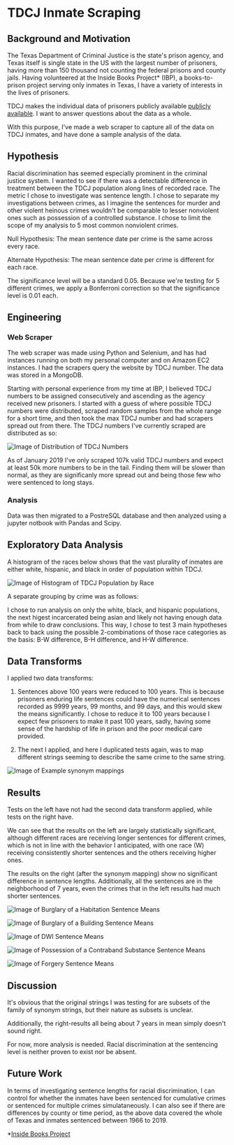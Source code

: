 # TDCJ Inmate Scraping
## Background and Motivation
The Texas Department of Criminal Justice is the state's prison agency, and Texas itself is single state in the US with the largest number of prisoners, having more than 150 thousand not counting the federal prisons and county jails. Having volunteered at the Inside Books Project* (IBP), a books-to-prison project serving only inmates in Texas, I have a variety of interests in the lives of prisoners. 

TDCJ makes the individual data of prisoners publicly available [publicly available](offender.tdcj.texas.gov/OffenderSearch/). I want to answer questions about the data as a whole. 

With this purpose, I've made a web scraper to capture all of the data on TDCJ inmates, and have done a sample analysis of the data. 

## Hypothesis
Racial discrimination has seemed especially prominent in the criminal justice system. I wanted to see if there was a detectable difference in treatment between the TDCJ population along lines of recorded race. The metric I chose to investigate was sentence length. I chose to separate my investigations between crimes, as I imagine the sentences for murder and other violent heinous crimes wouldn't be comparable to lesser nonviolent ones such as possession of a controlled substance. I chose to limit the scope of my analysis to 5 most common nonviolent crimes. 

Null Hypothesis: The mean sentence date per crime is the same across every race. 

Alternate Hypothesis: The mean sentence date per crime is different for each race. 

The significance level will be a standard 0.05. Because we're testing for 5 different crimes, we apply a Bonferroni correction so that the significance level is 0.01 each.

## Engineering
### Web Scraper
The web scraper was made using Python and Selenium, and has had instances running on both my personal computer and on Amazon EC2 instances. I had the scrapers query the website by TDCJ number. The data was stored in a MongoDB. 

Starting with personal experience from my time at IBP, I believed TDCJ numbers to be assigned consecutively and ascending as the agency received new prisoners. I started with a guess of where possible TDCJ numbers were distributed, scraped random samples from the whole range for a short time, and then took the max TDCJ number and had scrapers spread out from there. The TDCJ numbers I've currently scraped are distributed as so:

![Image of Distribution of TDCJ Numbers](https://github.com/Greenford/tdcj/blob/master/images/TDCJnumdist.png)

As of January 2019 I've only scraped 107k valid TDCJ numbers and expect at least 50k more numbers to be in the tail. Finding them will be slower than normal, as they are significanly more spread out and being those few who were sentenced to long stays. 

### Analysis
Data was then migrated to a PostreSQL database and then analyzed using a jupyter notbook with Pandas and Scipy. 

## Exploratory Data Analysis
A histogram of the races below shows that the vast plurality of inmates are either white, hispanic, and black in order of population within TDCJ. 

![Image of Histogram of TDCJ Population by Race](https://github.com/Greenford/tdcj/blob/master/images/racedist.png)

A separate grouping by crime was as follows: 

I chose to run analysis on only the white, black, and hispanic populations, the next higest incarcerated being asian and likely not having enough data from while to draw conclusions. This way, I chose to test 3 main hypotheses back to back using the possible 2-combinations of those race categories as the basis: B-W difference, B-H difference, and H-W difference. 

## Data Transforms
I applied two data transforms:
1. Sentences above 100 years were reduced to 100 years. This is because prisoners enduring life sentences could have the numerical sentences recorded as 9999 years, 99 months, and 99 days, and this would skew the means significantly. I chose to reduce it to 100 years because I expect few prisoners to make it past 100 years, sadly, having some sense of the hardship of life in prison and the poor medical care provided. 

2. The next I applied, and here I duplicated tests again, was to map different strings seeming to describe the same crime to the same string. 

![Image of Example synonym mappings](https://github.com/Greenford/tdcj/blob/master/images/synonyms.png) 
 

## Results
Tests on the left have not had the second data transform applied, while tests on the right have.

We can see that the results on the left are largely statistically significant, although different races are receiving longer sentences for different crimes, which is not in line with the behavior I anticipated, with one race (W) receiving consistently shorter sentences and the others receiving higher ones. 

The results on the right (after the synonym mapping) show no significant difference in sentence lengths. Additionally, all the sentences are in the neighborhood of 7 years, even the crimes that in the left results had much shorter sentences. 

![Image of Burglary of a Habitation Sentence Means](https://github.com/Greenford/tdcj/blob/master/images/Burg-H.png)

![Image of Burglary of a Building Sentence Means](https://github.com/Greenford/tdcj/blob/master/images/2Burg-B.png)

![Image of DWI Sentence Means](https://github.com/Greenford/tdcj/blob/master/images/2DWI.png)

![Image of Possession of a Contraband Substance Sentence Means](https://github.com/Greenford/tdcj/blob/master/images/2Poss.png)

![Image of Forgery Sentence Means](https://github.com/Greenford/tdcj/blob/master/images/2Forgery.png)

## Discussion
It's obvious that the original strings I was testing for are subsets of the family of synonym strings, but their nature as subsets is unclear. 

Additionally, the right-results all being about 7 years in mean simply doesn't sound right. 

For now, more analysis is needed. Racial discrimination at the sentencing level is neither proven to exist nor be absent. 

## Future Work
In terms of investigating sentence lengths for racial discrimination, I can control for whether the inmates have been sentenced for cumulative crimes or sentenced for multiple crimes simulataneously. I can also see if there are differences by county or time period, as the above data covered the whole of Texas and inmates sentenced between 1966 to 2019. 

*[Inside Books Project](insidebooksproject.org)
